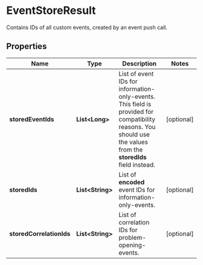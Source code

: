 

# EventStoreResult

Contains IDs of all custom events, created by an event push call.

## Properties

| Name | Type | Description | Notes |
|------------ | ------------- | ------------- | -------------|
|**storedEventIds** | **List&lt;Long&gt;** | List of event IDs for information-only-events.    This field is provided for compatibility reasons. You should use the values from the **storedIds** field instead. |  [optional] |
|**storedIds** | **List&lt;String&gt;** | List of **encoded** event IDs for information-only-events. |  [optional] |
|**storedCorrelationIds** | **List&lt;String&gt;** | List of correlation IDs for problem-opening-events. |  [optional] |



